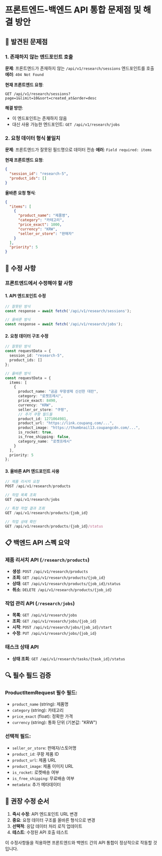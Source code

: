# 프론트엔드-백엔드 API 통합 문제점 및 해결 방안

## 🚨 발견된 문제점

### 1. 존재하지 않는 엔드포인트 호출
**문제**: 프론트엔드가 존재하지 않는 `/api/v1/research/sessions` 엔드포인트를 호출
**에러**: `404 Not Found`

**현재 프론트엔드 요청**:
```
GET /api/v1/research/sessions?page=1&limit=10&sort=created_at&order=desc
```

**해결 방안**:
- 이 엔드포인트는 존재하지 않음
- 대신 사용 가능한 엔드포인트: `GET /api/v1/research/jobs`

### 2. 요청 데이터 형식 불일치
**문제**: 프론트엔드가 잘못된 필드명으로 데이터 전송
**에러**: `Field required: items`

**현재 프론트엔드 요청**:
```json
{
  "session_id": "research-5",
  "product_ids": []
}
```

**올바른 요청 형식**:
```json
{
  "items": [
    {
      "product_name": "제품명",
      "category": "카테고리",
      "price_exact": 1000,
      "currency": "KRW",
      "seller_or_store": "판매자"
    }
  ],
  "priority": 5
}
```

## 🔧 수정 사항

### 프론트엔드에서 수정해야 할 사항

#### 1. API 엔드포인트 수정
```typescript
// 잘못된 방식
const response = await fetch('/api/v1/research/sessions');

// 올바른 방식  
const response = await fetch('/api/v1/research/jobs');
```

#### 2. 요청 데이터 구조 수정
```typescript
// 잘못된 방식
const requestData = {
  session_id: "research-5",
  product_ids: []
};

// 올바른 방식
const requestData = {
  items: [
    {
      product_name: "곰곰 무항생제 신선한 대란",
      category: "로켓프레시", 
      price_exact: 8490,
      currency: "KRW",
      seller_or_store: "쿠팡",
      // 추가 쿠팡 필드들
      product_id: 1271064981,
      product_url: "https://link.coupang.com/...",
      product_image: "https://thumbnail13.coupangcdn.com/...",
      is_rocket: true,
      is_free_shipping: false,
      category_name: "로켓프레시"
    }
  ],
  priority: 5
};
```

#### 3. 올바른 API 엔드포인트 사용
```typescript
// 제품 리서치 요청
POST /api/v1/research/products

// 작업 목록 조회
GET /api/v1/research/jobs

// 특정 작업 결과 조회
GET /api/v1/research/products/{job_id}

// 작업 상태 확인
GET /api/v1/research/products/{job_id}/status
```

## 📋 백엔드 API 스펙 요약

### 제품 리서치 API (`/research/products`)
- **생성**: `POST /api/v1/research/products`
- **조회**: `GET /api/v1/research/products/{job_id}`
- **상태**: `GET /api/v1/research/products/{job_id}/status`
- **취소**: `DELETE /api/v1/research/products/{job_id}`

### 작업 관리 API (`/research/jobs`)  
- **목록**: `GET /api/v1/research/jobs`
- **조회**: `GET /api/v1/research/jobs/{job_id}`
- **시작**: `POST /api/v1/research/jobs/{job_id}/start`
- **수정**: `PUT /api/v1/research/jobs/{job_id}`

### 태스크 상태 API
- **상태 조회**: `GET /api/v1/research/tasks/{task_id}/status`

## 🔍 필수 필드 검증

### ProductItemRequest 필수 필드:
- `product_name` (string): 제품명 
- `category` (string): 카테고리
- `price_exact` (float): 정확한 가격
- `currency` (string): 통화 단위 (기본값: "KRW")

### 선택적 필드:
- `seller_or_store`: 판매자/스토어명
- `product_id`: 쿠팡 제품 ID
- `product_url`: 제품 URL
- `product_image`: 제품 이미지 URL
- `is_rocket`: 로켓배송 여부
- `is_free_shipping`: 무료배송 여부
- `metadata`: 추가 메타데이터

## 🚀 권장 수정 순서

1. **즉시 수정**: API 엔드포인트 URL 변경
2. **중요**: 요청 데이터 구조를 올바른 형식으로 변경  
3. **선택적**: 응답 데이터 처리 로직 업데이트
4. **테스트**: 수정된 API 호출 테스트

이 수정사항들을 적용하면 프론트엔드와 백엔드 간의 API 통합이 정상적으로 작동할 것입니다.